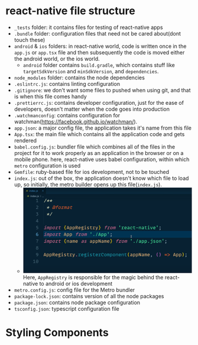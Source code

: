 # react-native file structure
- `_tests` folder: it contains files for testing of react-native apps
- `.bundle` folder: configuration files that need not be cared about(dont touch these)
- `android` & `ios` folders: in react-native world, code is written once in the `app.js` or `app.tsx` file and then subsequently the code is moved either the android world, or the ios world.
	- `android` folder contains `build.gradle`, which contains stuff like `targetSdkVersion` and `minSdkVersion`, and `dependencies`.
- `node_modules` folder: contains the node dependencies
- `.eslintrc.js`: contains linting configuration
- `.gitignore`: we don't want some files to pushed when using git, and that is when this file comes handy
- `.prettierrc.js`: contains developer configuration, just for the ease of developers, doesn't matter when the code goes into production
- `.watchmanconfig`: contains configuration for watchman(https://facebook.github.io/watchman/).
- `app.json`: a major config file, the application takes it's name from this file
- `App.tsx`: the main file which contains all the application code and gets rendered
- `babel.config.js`: bundler file which combines all of the files in the project for it to work properly as an application in the browser or on a mobile phone. here, react-native uses babel configuration, within which `metro` configuration is used
-  `Gemfile`: ruby-based file for ios development, not to be touched
- `index.js`: out of the box, the application doesn't know which file to load up, so initially, the metro builder opens up this file(`index.js`). 
	- ![](attachments/Pasted%20image%2020241217161825.png) Here, `AppRegistry` is responsible for the magic behind the react-native to android or ios development
- `metro.config.js`: config file for the Metro bundler
- `package-lock.json`: contains version of all the node packages
- `package.json`: contains node package configuration
- `tsconfig.json`: typescript configuration file

# Styling Components 